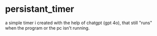 # persistant_timer
a simple timer i created with the help of chatgpt (gpt 4o), that still "runs" when the program or the pc isn't running.
